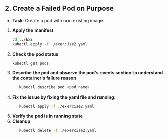 ## 2. **Create a Failed Pod on Purpose**

- **Task**: Create a pod  with non existing image.

1. **Apply the manifest**
   ```bash
   cd ../Ex2
   kubectl apply -f ./exercise2.yaml
   ```
2. **Check the pod status**
   ```bash
   kubectl get pods 
   ```
3. **Describe the pod and observe the pod's events section to understand the container's failure reason**
   ```bash
      kubectl describe pod <pod_name>
   ```
4. **Fix the issue by fixing the yaml file and running:**
   ```bash
      kubectl apply -f ./exercise2.yaml
   ```
5. **Verify the pod is in running state**
6. **Cleanup**
   ```bash
      kubectl delete -f ./exercise2.yaml
   ```